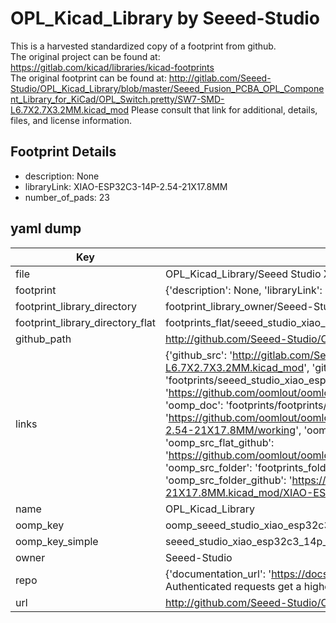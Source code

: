 # OPL_Kicad_Library by Seeed-Studio  
This is a harvested standardized copy of a footprint from github.  
The original project can be found at:  
https://gitlab.com/kicad/libraries/kicad-footprints  
The original footprint can be found at:
http://gitlab.com/Seeed-Studio/OPL_Kicad_Library/blob/master/Seeed_Fusion_PCBA_OPL_Component_Library_for_KiCad/OPL_Switch.pretty/SW7-SMD-L6.7X2.7X3.2MM.kicad_mod
Please consult that link for additional, details, files, and license information.  
## Footprint Details
* description: None  
* libraryLink: XIAO-ESP32C3-14P-2.54-21X17.8MM  
* number_of_pads: 23  
## yaml dump  
| Key | Value |  
| --- | --- |  
| file | OPL_Kicad_Library/Seeed Studio XIAO Series Library/XIAO-ESP32C3-14P-2.54-21X17.8MM.kicad_mod |  
| footprint | {'description': None, 'libraryLink': 'XIAO-ESP32C3-14P-2.54-21X17.8MM', 'number_of_pads': 23} |  
| footprint_library_directory | footprint_library_owner/Seeed-Studio_OPL_Kicad_Library |  
| footprint_library_directory_flat | footprints_flat/seeed_studio_xiao_esp32c3_14p_2_54_21x17_8mm_xiao_esp32c3_14p_2_54_21x17_8mm/working |  
| github_path | http://github.com/Seeed-Studio/OPL_Kicad_Library/blob/master/Seeed Studio XIAO Series Library/XIAO-ESP32C3-14P-2.54-21X17.8MM.kicad_mod |  
| links | {'github_src': 'http://gitlab.com/Seeed-Studio/OPL_Kicad_Library/blob/master/Seeed_Fusion_PCBA_OPL_Component_Library_for_KiCad/OPL_Switch.pretty/SW7-SMD-L6.7X2.7X3.2MM.kicad_mod', 'github_src_repo': 'https://gitlab.com/kicad/libraries/kicad-footprints', 'oomp_bot': 'footprints/seeed_studio_xiao_esp32c3_14p_2_54_21x17_8mm_xiao_esp32c3_14p_2_54_21x17_8mm/working', 'oomp_bot_github': 'https://github.com/oomlout/oomlout_oomp_footprint_bot/tree/main/footprints/seeed_studio_xiao_esp32c3_14p_2_54_21x17_8mm_xiao_esp32c3_14p_2_54_21x17_8mm/working', 'oomp_doc': 'footprints/footprints/Seeed-Studio/XIAO-ESP32C3-14P-2.54-21X17.8MM.kicad_mod/XIAO-ESP32C3-14P-2.54-21X17.8MM/working/', 'oomp_doc_github': 'https://github.com/oomlout/oomlout_oomp_footprint_doc/tree/main/footprints/footprints/Seeed-Studio/XIAO-ESP32C3-14P-2.54-21X17.8MM.kicad_mod/XIAO-ESP32C3-14P-2.54-21X17.8MM/working', 'oomp_src_flat': 'footprints_flat/footprints_flat/seeed_studio_xiao_esp32c3_14p_2_54_21x17_8mm_xiao_esp32c3_14p_2_54_21x17_8mm/working', 'oomp_src_flat_github': 'https://github.com/oomlout/oomlout_oomp_footprint_src/tree/main/footprints_flat/seeed_studio_xiao_esp32c3_14p_2_54_21x17_8mm_xiao_esp32c3_14p_2_54_21x17_8mm/working', 'oomp_src_folder': 'footprints_folder/footprints_folder/Seeed-Studio/XIAO-ESP32C3-14P-2.54-21X17.8MM.kicad_mod/XIAO-ESP32C3-14P-2.54-21X17.8MM/working', 'oomp_src_folder_github': 'https://github.com/oomlout/oomlout_oomp_footprint_src/tree/main/footprints_folder/Seeed-Studio/XIAO-ESP32C3-14P-2.54-21X17.8MM.kicad_mod/XIAO-ESP32C3-14P-2.54-21X17.8MM/working'} |  
| name | OPL_Kicad_Library |  
| oomp_key | oomp_seeed_studio_xiao_esp32c3_14p_2_54_21x17_8mm_xiao_esp32c3_14p_2_54_21x17_8mm |  
| oomp_key_simple | seeed_studio_xiao_esp32c3_14p_2_54_21x17_8mm_xiao_esp32c3_14p_2_54_21x17_8mm |  
| owner | Seeed-Studio |  
| repo | {'documentation_url': 'https://docs.github.com/rest/overview/resources-in-the-rest-api#rate-limiting', 'message': "API rate limit exceeded for 84.66.173.59. (But here's the good news: Authenticated requests get a higher rate limit. Check out the documentation for more details.)"} |  
| url | http://github.com/Seeed-Studio/OPL_Kicad_Library |  


